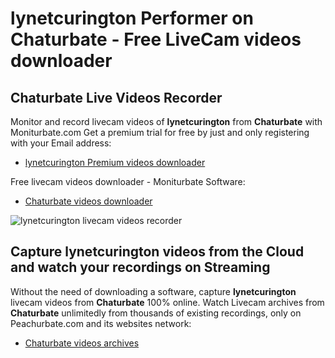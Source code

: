 # lynetcurington Performer on Chaturbate - Free LiveCam videos downloader

## Chaturbate Live Videos Recorder

Monitor and record livecam videos of **lynetcurington** from **Chaturbate** with Moniturbate.com
Get a premium trial for free by just and only registering with your Email address:
* [lynetcurington Premium videos downloader](https://moniturbate.com/request-demo-licence-key.html)

Free livecam videos downloader - Moniturbate Software:
* [Chaturbate videos downloader](https://moniturbate.com/moniturbate-download-software.html)

![lynetcurington livecam videos recorder](https://peachurnet.com/templates/moniturbate-software.png)


## Capture lynetcurington videos from the Cloud and watch your recordings on Streaming

Without the need of downloading a software, capture **lynetcurington** livecam videos from **Chaturbate** 100% online.
Watch Livecam archives from **Chaturbate** unlimitedly from thousands of existing recordings, only on Peachurbate.com and its websites network:
* [Chaturbate videos archives](https://peachurnet.com/)